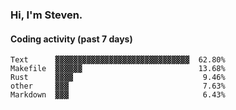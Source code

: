 ### Hi, I'm Steven.

#### Coding activity (past 7 days)
```
Text      ▓▓▓▓▓▓▓▓▓▓▓▓▓▓▓▓▓▓▓▓▓▓▓▓▓▓▓▓▓▓  62.80%
Makefile  ▓▓▓▓▓▓                          13.68%
Rust      ▓▓▓▓                             9.46%
other     ▓▓▓                              7.63%
Markdown  ▓▓▓                              6.43%
```
